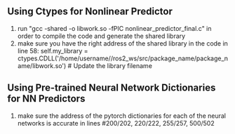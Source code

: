 ## Using Ctypes for Nonlinear Predictor
1. run "gcc -shared -o libwork.so -fPIC nonlinear_predictor_final.c" in order to compile the code and generate the shared library 
2. make sure you have the right address of the shared library in the code in line 58: 
    self.my_library = ctypes.CDLL('/home/username//ros2_ws/src/package_name/package_name/libwork.so')  # Update the library filename


## Using Pre-trained Neural Network Dictionaries for NN Predictors
1. make sure the address of the pytorch dictionaries for each of the neural networks is accurate in lines #200/202, 220/222, 255/257, 500/502


